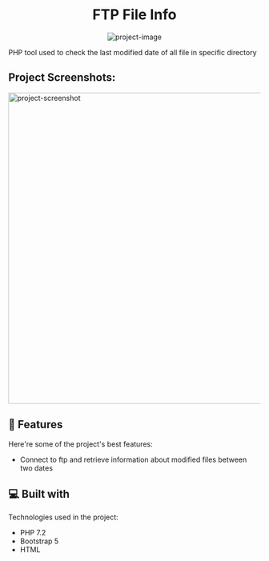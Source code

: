 <h1 align="center" id="title">FTP File Info</h1>

<p align="center"><img src="https://socialify.git.ci/andrey-kostov/php-ftp-file-info/image?language=1&amp;name=1&amp;owner=1&amp;theme=Light" alt="project-image"></p>

<p id="description">PHP tool used to check the last modified date of all file in specific directory</p>

<h2>Project Screenshots:</h2>

<img src="https://img001.prntscr.com/file/img001/WiY1JwzaRXalLZpWBlfNxg.png" alt="project-screenshot" width="1147" height="622/">

  
  
<h2>🧐 Features</h2>

Here're some of the project's best features:

*   Connect to ftp and retrieve information about modified files between two dates

  
  
<h2>💻 Built with</h2>

Technologies used in the project:

*   PHP 7.2
*   Bootstrap 5
*   HTML
